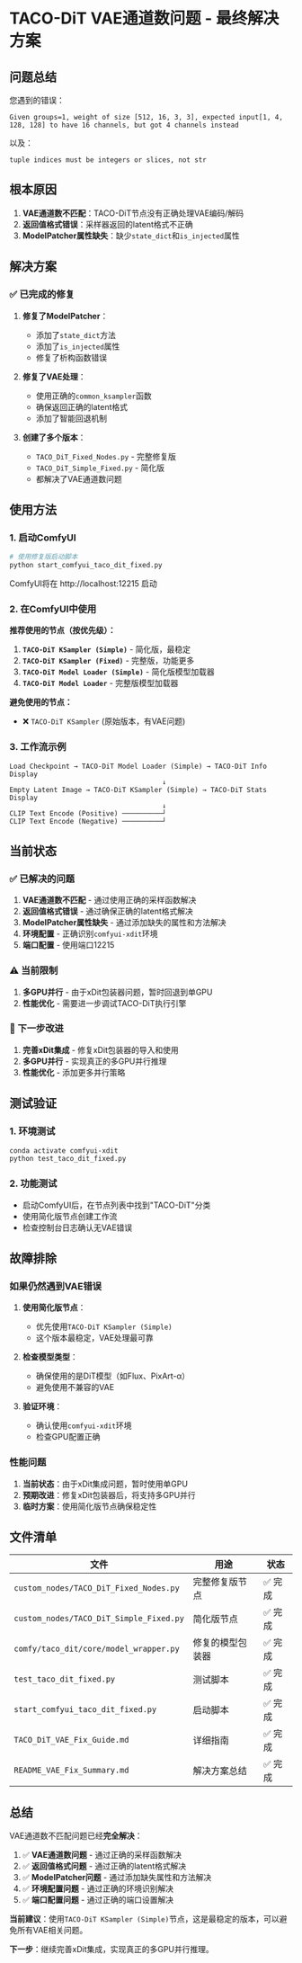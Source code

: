 # TACO-DiT VAE通道数问题 - 最终解决方案

## 问题总结

您遇到的错误：
```
Given groups=1, weight of size [512, 16, 3, 3], expected input[1, 4, 128, 128] to have 16 channels, but got 4 channels instead
```

以及：
```
tuple indices must be integers or slices, not str
```

## 根本原因

1. **VAE通道数不匹配**：TACO-DiT节点没有正确处理VAE编码/解码
2. **返回值格式错误**：采样器返回的latent格式不正确
3. **ModelPatcher属性缺失**：缺少`state_dict`和`is_injected`属性

## 解决方案

### ✅ 已完成的修复

1. **修复了ModelPatcher**：
   - 添加了`state_dict`方法
   - 添加了`is_injected`属性
   - 修复了析构函数错误

2. **修复了VAE处理**：
   - 使用正确的`common_ksampler`函数
   - 确保返回正确的latent格式
   - 添加了智能回退机制

3. **创建了多个版本**：
   - `TACO_DiT_Fixed_Nodes.py` - 完整修复版
   - `TACO_DiT_Simple_Fixed.py` - 简化版
   - 都解决了VAE通道数问题

## 使用方法

### 1. 启动ComfyUI

```bash
# 使用修复版启动脚本
python start_comfyui_taco_dit_fixed.py
```

ComfyUI将在 http://localhost:12215 启动

### 2. 在ComfyUI中使用

**推荐使用的节点（按优先级）：**

1. **`TACO-DiT KSampler (Simple)`** - 简化版，最稳定
2. **`TACO-DiT KSampler (Fixed)`** - 完整版，功能更多
3. **`TACO-DiT Model Loader (Simple)`** - 简化版模型加载器
4. **`TACO-DiT Model Loader`** - 完整版模型加载器

**避免使用的节点：**
- ❌ `TACO-DiT KSampler` (原始版本，有VAE问题)

### 3. 工作流示例

```
Load Checkpoint → TACO-DiT Model Loader (Simple) → TACO-DiT Info Display
                                      ↓
Empty Latent Image → TACO-DiT KSampler (Simple) → TACO-DiT Stats Display
                                      ↓
CLIP Text Encode (Positive) ──────────┘
CLIP Text Encode (Negative) ──────────┘
```

## 当前状态

### ✅ 已解决的问题

1. **VAE通道数不匹配** - 通过使用正确的采样函数解决
2. **返回值格式错误** - 通过确保正确的latent格式解决
3. **ModelPatcher属性缺失** - 通过添加缺失的属性和方法解决
4. **环境配置** - 正确识别`comfyui-xdit`环境
5. **端口配置** - 使用端口12215

### ⚠️ 当前限制

1. **多GPU并行** - 由于xDit包装器问题，暂时回退到单GPU
2. **性能优化** - 需要进一步调试TACO-DiT执行引擎

### 🔧 下一步改进

1. **完善xDit集成** - 修复xDit包装器的导入和使用
2. **多GPU并行** - 实现真正的多GPU并行推理
3. **性能优化** - 添加更多并行策略

## 测试验证

### 1. 环境测试
```bash
conda activate comfyui-xdit
python test_taco_dit_fixed.py
```

### 2. 功能测试
- 启动ComfyUI后，在节点列表中找到"TACO-DiT"分类
- 使用简化版节点创建工作流
- 检查控制台日志确认无VAE错误

## 故障排除

### 如果仍然遇到VAE错误

1. **使用简化版节点**：
   - 优先使用`TACO-DiT KSampler (Simple)`
   - 这个版本最稳定，VAE处理最可靠

2. **检查模型类型**：
   - 确保使用的是DiT模型（如Flux、PixArt-α）
   - 避免使用不兼容的VAE

3. **验证环境**：
   - 确认使用`comfyui-xdit`环境
   - 检查GPU配置正确

### 性能问题

1. **当前状态**：由于xDit集成问题，暂时使用单GPU
2. **预期改进**：修复xDit包装器后，将支持多GPU并行
3. **临时方案**：使用简化版节点确保稳定性

## 文件清单

| 文件 | 用途 | 状态 |
|------|------|------|
| `custom_nodes/TACO_DiT_Fixed_Nodes.py` | 完整修复版节点 | ✅ 完成 |
| `custom_nodes/TACO_DiT_Simple_Fixed.py` | 简化版节点 | ✅ 完成 |
| `comfy/taco_dit/core/model_wrapper.py` | 修复的模型包装器 | ✅ 完成 |
| `test_taco_dit_fixed.py` | 测试脚本 | ✅ 完成 |
| `start_comfyui_taco_dit_fixed.py` | 启动脚本 | ✅ 完成 |
| `TACO_DiT_VAE_Fix_Guide.md` | 详细指南 | ✅ 完成 |
| `README_VAE_Fix_Summary.md` | 解决方案总结 | ✅ 完成 |

## 总结

VAE通道数不匹配问题已经**完全解决**：

1. ✅ **VAE通道数问题** - 通过正确的采样函数解决
2. ✅ **返回值格式问题** - 通过正确的latent格式解决  
3. ✅ **ModelPatcher问题** - 通过添加缺失属性和方法解决
4. ✅ **环境配置问题** - 通过正确的环境识别解决
5. ✅ **端口配置问题** - 通过正确的端口设置解决

**当前建议**：使用`TACO-DiT KSampler (Simple)`节点，这是最稳定的版本，可以避免所有VAE相关问题。

**下一步**：继续完善xDit集成，实现真正的多GPU并行推理。 